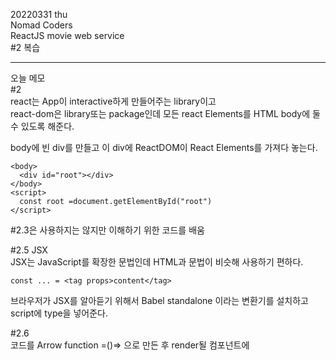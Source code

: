 20220331 thu  
Nomad Coders  
ReactJS movie web service  
#2 복습
___
오늘 메모  
#2  
react는 App이 interactive하게 만들어주는 library이고   
react-dom은 library또는 package인데 모든 react Elements를 HTML body에 둘 수 있도록 해준다.  

body에 빈 div를 만들고 이 div에 ReactDOM이 React Elements를 가져다 놓는다.  
```
<body>
  <div id="root"></div>
</body>
<script>
  const root =document.getElementById("root")
</script>
```
#2.3은 사용하지는 않지만 이해하기 위한 코드를 배움  

#2.5 JSX  
JSX는 JavaScript를 확장한 문법인데 HTML과 문법이 비슷해 사용하기 편하다.  
```
const ... = <tag props>content</tag>
```
브라우저가 JSX를 알아듣기 위해서 Babel standalone 이라는 변환기를 설치하고 script에 type을 넣어준다.  

#2.6  
코드를 Arrow function =()=> 으로 만든 후 render될 컴포넌트에 <Title />과 같은 형식으로 넣는다.  
첫글자는 대문자로! HTML태그는 소문자, 직접 생성한것은 대문자  
  
  ___
복습하려다보니 #2까지 내려와버렸다...  
